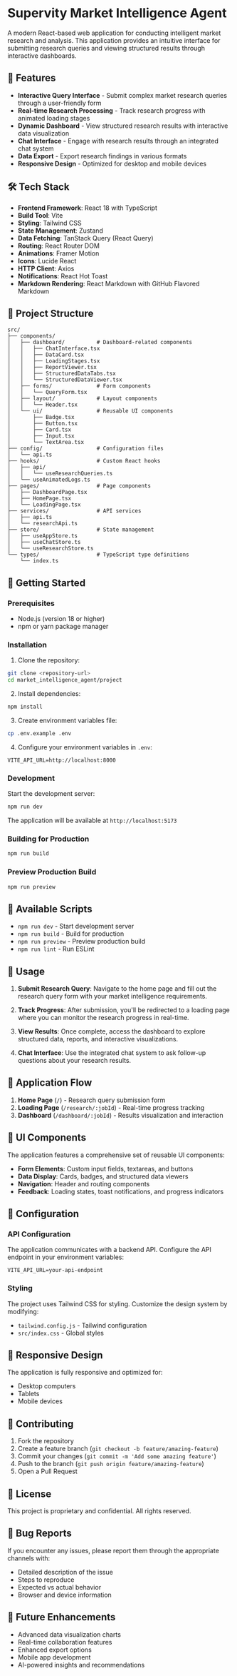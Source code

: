 # Supervity Market Intelligence Agent

A modern React-based web application for conducting intelligent market research and analysis. This application provides an intuitive interface for submitting research queries and viewing structured results through interactive dashboards.

## 🚀 Features

- **Interactive Query Interface** - Submit complex market research queries through a user-friendly form
- **Real-time Research Processing** - Track research progress with animated loading stages
- **Dynamic Dashboard** - View structured research results with interactive data visualization
- **Chat Interface** - Engage with research results through an integrated chat system
- **Data Export** - Export research findings in various formats
- **Responsive Design** - Optimized for desktop and mobile devices

## 🛠️ Tech Stack

- **Frontend Framework**: React 18 with TypeScript
- **Build Tool**: Vite
- **Styling**: Tailwind CSS
- **State Management**: Zustand
- **Data Fetching**: TanStack Query (React Query)
- **Routing**: React Router DOM
- **Animations**: Framer Motion
- **Icons**: Lucide React
- **HTTP Client**: Axios
- **Notifications**: React Hot Toast
- **Markdown Rendering**: React Markdown with GitHub Flavored Markdown

## 📁 Project Structure

```
src/
├── components/
│   ├── dashboard/          # Dashboard-related components
│   │   ├── ChatInterface.tsx
│   │   ├── DataCard.tsx
│   │   ├── LoadingStages.tsx
│   │   ├── ReportViewer.tsx
│   │   ├── StructuredDataTabs.tsx
│   │   └── StructuredDataViewer.tsx
│   ├── forms/              # Form components
│   │   └── QueryForm.tsx
│   ├── layout/             # Layout components
│   │   └── Header.tsx
│   └── ui/                 # Reusable UI components
│       ├── Badge.tsx
│       ├── Button.tsx
│       ├── Card.tsx
│       ├── Input.tsx
│       └── TextArea.tsx
├── config/                 # Configuration files
│   └── api.ts
├── hooks/                  # Custom React hooks
│   ├── api/
│   │   └── useResearchQueries.ts
│   └── useAnimatedLogs.ts
├── pages/                  # Page components
│   ├── DashboardPage.tsx
│   ├── HomePage.tsx
│   └── LoadingPage.tsx
├── services/               # API services
│   ├── api.ts
│   └── researchApi.ts
├── store/                  # State management
│   ├── useAppStore.ts
│   ├── useChatStore.ts
│   └── useResearchStore.ts
└── types/                  # TypeScript type definitions
    └── index.ts
```

## 🚀 Getting Started

### Prerequisites

- Node.js (version 18 or higher)
- npm or yarn package manager

### Installation

1. Clone the repository:
```bash
git clone <repository-url>
cd market_intelligence_agent/project
```

2. Install dependencies:
```bash
npm install
```

3. Create environment variables file:
```bash
cp .env.example .env
```

4. Configure your environment variables in `.env`:
```env
VITE_API_URL=http://localhost:8000
```

### Development

Start the development server:
```bash
npm run dev
```

The application will be available at `http://localhost:5173`

### Building for Production

```bash
npm run build
```

### Preview Production Build

```bash
npm run preview
```

## 🔧 Available Scripts

- `npm run dev` - Start development server
- `npm run build` - Build for production
- `npm run preview` - Preview production build
- `npm run lint` - Run ESLint

## 🌟 Usage

1. **Submit Research Query**: Navigate to the home page and fill out the research query form with your market intelligence requirements.

2. **Track Progress**: After submission, you'll be redirected to a loading page where you can monitor the research progress in real-time.

3. **View Results**: Once complete, access the dashboard to explore structured data, reports, and interactive visualizations.

4. **Chat Interface**: Use the integrated chat system to ask follow-up questions about your research results.

## 🔄 Application Flow

1. **Home Page** (`/`) - Research query submission form
2. **Loading Page** (`/research/:jobId`) - Real-time progress tracking
3. **Dashboard** (`/dashboard/:jobId`) - Results visualization and interaction

## 🎨 UI Components

The application features a comprehensive set of reusable UI components:

- **Form Elements**: Custom input fields, textareas, and buttons
- **Data Display**: Cards, badges, and structured data viewers
- **Navigation**: Header and routing components
- **Feedback**: Loading states, toast notifications, and progress indicators

## 🔧 Configuration

### API Configuration

The application communicates with a backend API. Configure the API endpoint in your environment variables:

```env
VITE_API_URL=your-api-endpoint
```

### Styling

The project uses Tailwind CSS for styling. Customize the design system by modifying:
- `tailwind.config.js` - Tailwind configuration
- `src/index.css` - Global styles

## 📱 Responsive Design

The application is fully responsive and optimized for:
- Desktop computers
- Tablets
- Mobile devices

## 🤝 Contributing

1. Fork the repository
2. Create a feature branch (`git checkout -b feature/amazing-feature`)
3. Commit your changes (`git commit -m 'Add some amazing feature'`)
4. Push to the branch (`git push origin feature/amazing-feature`)
5. Open a Pull Request

## 📄 License

This project is proprietary and confidential. All rights reserved.

## 🐛 Bug Reports

If you encounter any issues, please report them through the appropriate channels with:
- Detailed description of the issue
- Steps to reproduce
- Expected vs actual behavior
- Browser and device information

## 🔮 Future Enhancements

- Advanced data visualization charts
- Real-time collaboration features
- Enhanced export options
- Mobile app development
- AI-powered insights and recommendations 